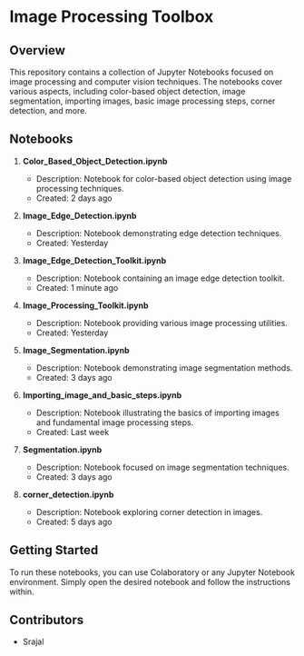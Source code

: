 # Image Processing Toolbox

## Overview
This repository contains a collection of Jupyter Notebooks focused on image processing and computer vision techniques. The notebooks cover various aspects, including color-based object detection, image segmentation, importing images, basic image processing steps, corner detection, and more.

## Notebooks
1. **Color_Based_Object_Detection.ipynb**
   - Description: Notebook for color-based object detection using image processing techniques.
   - Created: 2 days ago

2. **Image_Edge_Detection.ipynb**
   - Description: Notebook demonstrating edge detection techniques.
   - Created: Yesterday

3. **Image_Edge_Detection_Toolkit.ipynb**
   - Description: Notebook containing an image edge detection toolkit.
   - Created: 1 minute ago

4. **Image_Processing_Toolkit.ipynb**
   - Description: Notebook providing various image processing utilities.
   - Created: Yesterday

5. **Image_Segmentation.ipynb**
   - Description: Notebook demonstrating image segmentation methods.
   - Created: 3 days ago

6. **Importing_image_and_basic_steps.ipynb**
   - Description: Notebook illustrating the basics of importing images and fundamental image processing steps.
   - Created: Last week

7. **Segmentation.ipynb**
   - Description: Notebook focused on image segmentation techniques.
   - Created: 3 days ago

8. **corner_detection.ipynb**
   - Description: Notebook exploring corner detection in images.
   - Created: 5 days ago

## Getting Started
To run these notebooks, you can use Colaboratory or any Jupyter Notebook environment. Simply open the desired notebook and follow the instructions within.

## Contributors
- Srajal

